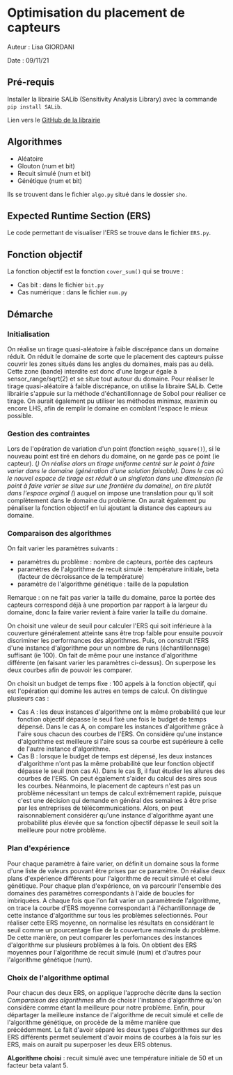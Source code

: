 # Optimisation du placement de capteurs

Auteur : Lisa GIORDANI

Date : 09/11/21

## Pré-requis
Installer la librairie SALib (Sensitivity Analysis Library) avec la commande `pip install SALib`.

Lien vers le [GitHub de la librairie](https://github.com/SALib/SALib)

## Algorithmes
- Aléatoire
- Glouton (num et bit)
- Recuit simulé (num et bit)
- Génétique (num et bit)

Ils se trouvent dans le fichier `algo.py` situé dans le dossier `sho`.

## Expected Runtime Section (ERS)
Le code permettant de visualiser l'ERS se trouve dans le fichier `ERS.py`.

## Fonction objectif
La fonction objectif est la fonction `cover_sum()` qui se trouve :
- Cas bit : dans le fichier `bit.py`
- Cas numérique : dans le fichier `num.py`

## Démarche

### Initialisation
On réalise un tirage quasi-aléatoire à faible discrépance dans un domaine réduit.
On réduit le domaine de sorte que le placement des capteurs puisse couvrir les zones
situés dans les angles du domaines, mais pas au delà. Cette zone (bande) interdite est
donc d'une largeur égale à sensor_range/sqrt(2) et se situe tout autour du domaine.
Pour réaliser le tirage quasi-aléatoire à faible discrépance, on utilise la libraire SALib.
Cette librairie s'appuie sur la méthode d'échantillonnage de Sobol pour réaliser ce tirage.
On aurait également pu utiliser les méthodes minimax, maximin ou encore LHS, afin de remplir
le domaine en comblant l'espace le mieux possible.

### Gestion des contraintes
Lors de l'opération de variation d'un point (fonction `neighb_square()`), si le nouveau point
est tiré en dehors du domaine, on ne garde pas ce point (ie capteur). (*)
On réalise alors un tirage uniforme centré sur le point à faire varier dans le domaine
(génération d'une solution faisable).
Dans le cas où le nouvel espace de tirage est réduit à un singleton dans une dimension (le point
à faire varier se situe sur une frontière du domaine), on tire plutôt dans l'espace orginal (*) auquel
on impose une translation pour qu'il soit complètement dans le domaine du problème.
On aurait également pu pénaliser la fonction objectif en lui ajoutant la distance des capteurs
au domaine.

### Comparaison des algorithmes
On fait varier les paramètres suivants :
- paramètres du problème : nombre de capteurs, portée des capteurs
- paramètres de l'algorithme de recuit simulé : température initiale, beta (facteur de
décroissance de la température)
- paramètre de l'algorithme génétique : taille de la population

Remarque : on ne fait pas varier la taille du domaine, parce la portée des capteurs correspond
déjà à une proportion par rapport à la largeur du domaine, donc la faire varier revient à
faire varier la taille du domaine.

On choisit une valeur de seuil pour calculer l'ERS qui soit inférieure à la couverture généralement
atteinte sans être trop faible pour ensuite pouvoir discriminer les performances des algorithmes.
Puis, on construit l'ERS d'une instance d'algorithme pour un nombre de runs (échantillonnage)
suffisant (ie 100). On fait de même pour une instance d'algorithme différente (en faisant varier les
paramètres ci-dessus). On superpose les deux courbes afin de pouvoir les comparer.

On choisit un budget de temps fixe : 100 appels à la fonction objectif, qui est l'opération qui
domine les autres en temps de calcul.
On distingue plusieurs cas :
- Cas A : les deux instances d'algorithme ont la même probabilité que leur fonction objectif
dépasse le seuil fixé une fois le budget de temps dépensé.
Dans le cas A, on compare les instances d'algorithme grâce à l'aire sous chacun des courbes de l'ERS.
On considère qu'une instance d'algorithme est meilleure si l'aire sous sa courbe est supérieure à celle
de l'autre instance d'algorithme.
- Cas B : lorsque le budget de temps est dépensé, les deux instances d'algorithme n'ont pas la même
probabilité que leur fonction objectif dépasse le seuil (non cas A).
Dans le cas B, il faut étudier les allures des courbes de l'ERS. On peut également s'aider du calcul
des aires sous les courbes. Néanmoins, le placement de capteurs n'est pas un problème nécessitant
un temps de calcul extrêmement rapide, puisque c'est une décision qui demande en général des semaines à
être prise par les entreprises de télécommunications. Alors, on peut raisonnablement considérer qu'une
instance d'algorithme ayant une probabilité plus élevée que sa fonction ojbectif dépasse le seuil soit
la meilleure pour notre problème.

### Plan d'expérience
Pour chaque paramètre à faire varier, on définit un domaine sous la forme d'une liste de valeurs pouvant
être prises par ce paramètre.
On réalise deux plans d'expérience différents pour l'algorithme de recuit simulé et celui génétique.
Pour chaque plan d'expérience, on va parcourir l'ensemble des domaines des paramètres correspondants
à l'aide de boucles for imbriquées.
A chaque fois que l'on fait varier un paramètrede l'algorithme, on trace la courbe d'ERS moyenne correspondant
à l'échantillonnage de cette instance d'algorithme sur tous les problèmes selectionnés.
Pour réaliser cette ERS moyenne, on normalise les résultats en considérant le seuil comme un pourcentage fixe
de la couverture maximale du problème. De cette manière, on peut comparer les perfomances des instances
d'algorithme sur plusieurs problèmes à la fois.
On obtient des ERS moyennes pour l'algorithme de recuit simulé (num) et d'autres pour l'algorithme génétique (num).

### Choix de l'algorithme optimal
Pour chacun des deux ERS, on applique l'approche décrite dans la section _Comparaison des algorithmes_ afin
de choisir l'instance d'algorithme qu'on considère comme étant la meilleure pour notre problème.
Enfin, pour départager la meilleure instance de l'algorithme de recuit simulé et celle de l'algorithme génétique,
on procède de la même manière que précédemment.
Le fait d'avoir séparé les deux types d'algorithmes sur des ERS différents permet seulement d'avoir moins
de courbes à la fois sur les ERS, mais on aurait pu superposer les deux ERS obtenus.

**ALgorithme choisi** : recuit simulé avec une température initiale de 50 et un facteur beta valant 5.
